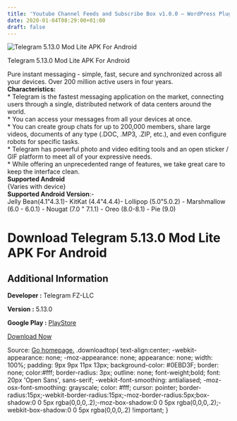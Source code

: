 ```yaml
---
title: 'Youtube Channel Feeds and Subscribe Box v1.0.0 – WordPress Plugin'
date: 2020-01-04T08:29:00+01:00
draft: false
---
```


![Telegram 5.13.0 Mod Lite APK For Android](https://i1.wp.com/apkhome.net/wp-content/uploads/2020/01/Telegram-5.13.0-Mod-Lite.png "Telegram 5.13.0 Mod Lite APK For Android")

  

Telegram 5.13.0 Mod Lite APK For Android

Pure instant messaging - simple, fast, secure and synchronized across all your devices. Over 200 million active users in four years.  
**Characteristics:**  
\* Telegram is the fastest messaging application on the market, connecting users through a single, distributed network of data centers around the world.  
\* You can access your messages from all your devices at once.  
\* You can create group chats for up to 200,000 members, share large videos, documents of any type (.DOC, .MP3, .ZIP, etc.), and even configure robots for specific tasks.  
\* Telegram has powerful photo and video editing tools and an open sticker / GIF platform to meet all of your expressive needs.  
\* While offering an unprecedented range of features, we take great care to keep the interface clean.  
**Supported Android**  
{Varies with device}  
**Supported Android Version**:-  
Jelly Bean(4.1"4.3.1)- KitKat (4.4"4.4.4)- Lollipop (5.0"5.0.2) - Marshmallow (6.0 - 6.0.1) - Nougat (7.0 " 7.1.1) - Oreo (8.0-8.1) - Pie (9.0)

Download Telegram 5.13.0 Mod Lite APK For Android
=================================================

Additional Information
----------------------

**Developer :** Telegram FZ-LLC

**Version :** 5.13.0

**Google Play :** [PlayStore](https://play.google.com/store/apps/details?id=org.telegram.messenger)

  

[Download Now](https://store4app.co/post/telegram-5-13-0-mod-lite-apk-for-android_1578123433)

  
Source: [Go homepage.](https://store4app.co/post/telegram-5-13-0-mod-lite-apk-for-android_1578123433) .downloadtop{ text-align:center; -webkit-appearance: none; -moz-appearance: none; appearance: none; width: 100%; padding: 9px 9px 11px 13px; background-color: #0EBD3F; border: none; color:#fff; border-radius: 3px; outline: none; font-weight;bold; font: 20px 'Open Sans', sans-serif; -webkit-font-smoothing: antialiased; -moz-osx-font-smoothing: grayscale; color: #fff; cursor: pointer; border-radius:15px;-webkit-border-radius:15px;-moz-border-radius:5px;box-shadow:0 0 5px rgba(0,0,0,.2);-moz-box-shadow:0 0 5px rgba(0,0,0,.2);-webkit-box-shadow:0 0 5px rgba(0,0,0,.2) !important; }